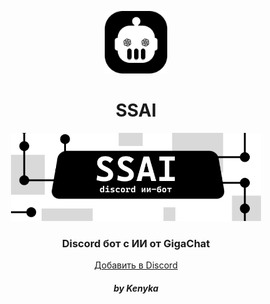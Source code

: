 <p align="center">
  <img src="img/logo.png" style="width: 100px;"/>
</p>

<h1 align="center"> 
    SSAI
</h1>

<p align="center">
  <img src="img/banner.png" style="width: 400px;"/>
</p>

<h3 align="center"> 
    Discord бот с ИИ от GigaChat
 </h3>

<p align="center">
  <a href="https://discord.com/oauth2/authorize?client_id=1271891989604073633" target="_blank">Добавить в Discord</a>
</p>

<h5 align="center">
    by Kenyka
</h5>
